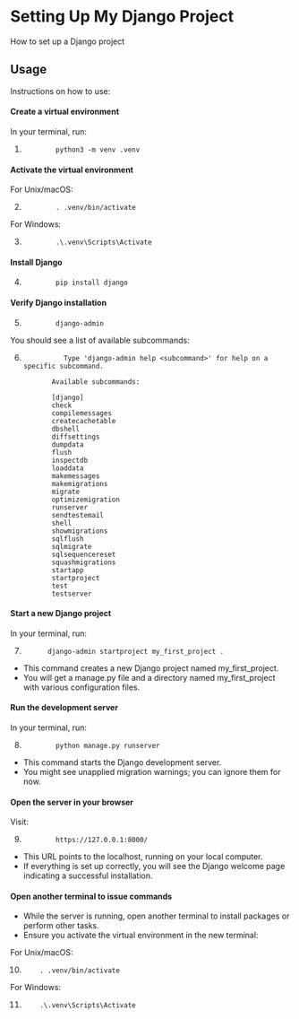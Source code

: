 # Setting Up My Django Project

How to set up a Django project

## Usage

Instructions on how to use:

#### Create a virtual environment

In your terminal, run:

1.             python3 -m venv .venv

#### Activate the virtual environment

For Unix/macOS:

2.             . .venv/bin/activate

For Windows:

3.             .\.venv\Scripts\Activate

#### Install Django

4.             pip install django

#### Verify Django installation

5.             django-admin

You should see a list of available subcommands:

6.               Type 'django-admin help <subcommand>' for help on a specific subcommand.

              Available subcommands:

              [django]
              check
              compilemessages
              createcachetable
              dbshell
              diffsettings
              dumpdata
              flush
              inspectdb
              loaddata
              makemessages
              makemigrations
              migrate
              optimizemigration
              runserver
              sendtestemail
              shell
              showmigrations
              sqlflush
              sqlmigrate
              sqlsequencereset
              squashmigrations
              startapp
              startproject
              test
              testserver

#### Start a new Django project

In your terminal, run:

7.           django-admin startproject my_first_project .

- This command creates a new Django project named my_first_project.
- You will get a manage.py file and a directory named my_first_project with various configuration files.

#### Run the development server

In your terminal, run:

8.             python manage.py runserver

- This command starts the Django development server.
- You might see unapplied migration warnings; you can ignore them for now.

#### Open the server in your browser

Visit:

9.             https://127.0.0.1:8000/

- This URL points to the localhost, running on your local computer.
- If everything is set up correctly, you will see the Django welcome page indicating a successful installation.

#### Open another terminal to issue commands

- While the server is running, open another terminal to install packages or perform other tasks.
- Ensure you activate the virtual environment in the new terminal:

For Unix/macOS:

10.         . .venv/bin/activate

For Windows:

11.         .\.venv\Scripts\Activate
